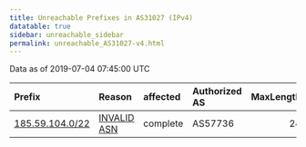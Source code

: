 ```yaml
---
title: Unreachable Prefixes in AS31027 (IPv4)
datatable: true
sidebar: unreachable_sidebar
permalink: unreachable_AS31027-v4.html
---
```


Data as of 2019-07-04 07:45:00 UTC


<div class="datatable-begin"></div>

| Prefix                                                   | Reason                                                                                                 | affected   | Authorized AS   |   MaxLength | Anchor                                         |   unreachable /24s |
|:---------------------------------------------------------|:-------------------------------------------------------------------------------------------------------|:-----------|:----------------|------------:|:-----------------------------------------------|-------------------:|
| [185.59.104.0/22](https://stat.ripe.net/185.59.104.0/22) | [INVALID ASN](https://rpki-validator.ripe.net/announcement-preview?asn=AS31027&prefix=185.59.104.0/22) | complete   | AS57736         |          24 | [RIPE](unreachable_RIPE_NCC_RPKI_Root-v4.html) |                  4 |

<div class="datatable-end"></div>